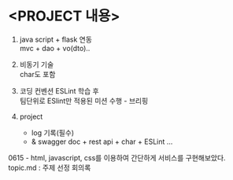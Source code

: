 # <PROJECT 내용>
1. java script + flask  연동<br>
    mvc + dao + vo(dto)..

2. 비동기 기술 <br>
    char도 포함

3. 코딩 컨벤션 
    ESLint 학습 후<br>
    팀단위로 ESlint만 적용된 미션 수행 - 브리핑

4. project
    - log 기록(필수)
    - & swagger doc + rest api + char + ESLint ...

0615 - html, javascript, css를 이용하여 간단하게 서비스를 구현해보았다.<br>
topic.md : 주제 선정 회의록
